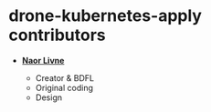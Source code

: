 drone-kubernetes-apply contributors
===================

* **[Naor Livne](https://github.com/naorlivne)**

  * Creator & BDFL
  * Original coding
  * Design
